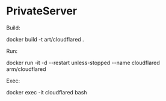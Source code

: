 # PrivateServer



Build:

docker build -t art/cloudflared .


Run:

docker run -it -d --restart unless-stopped --name cloudflared arm/cloudflared


Exec:

docker exec -it cloudflared bash